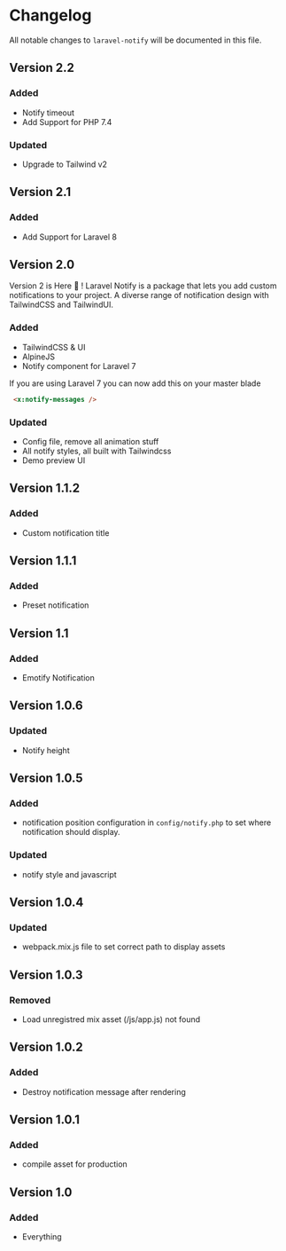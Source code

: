 # Changelog

All notable changes to `laravel-notify` will be documented in this file.

## Version 2.2

### Added
- Notify timeout
- Add Support for PHP 7.4

### Updated
- Upgrade to Tailwind v2

## Version 2.1

### Added
- Add Support for Laravel 8

## Version 2.0
Version 2 is Here 🤩 ! Laravel Notify is a package that lets you add custom notifications to your project. 
A diverse range of notification design with TailwindCSS and TailwindUI.

### Added
- TailwindCSS & UI
- AlpineJS
- Notify component for Laravel 7 

If you are using Laravel 7 you can now add this on your master blade

```html
 <x:notify-messages />
```

### Updated
- Config file, remove all animation stuff
- All notify styles, all built with Tailwindcss
- Demo preview UI

## Version 1.1.2
### Added
- Custom notification title

## Version 1.1.1
### Added
- Preset notification

## Version 1.1
### Added
- Emotify Notification

## Version 1.0.6
### Updated
- Notify height

## Version 1.0.5
### Added
- notification position configuration in `config/notify.php` to set where notification should display.

### Updated
- notify style and javascript

## Version 1.0.4
### Updated
- webpack.mix.js file to set correct path to display assets

## Version 1.0.3
### Removed
- Load unregistred mix asset (/js/app.js) not found 

## Version 1.0.2
### Added
- Destroy notification message after rendering

## Version 1.0.1
### Added
- compile asset for production

## Version 1.0
### Added
- Everything

